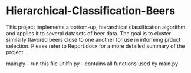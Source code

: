 # Hierarchical-Classification-Beers

This project implements a bottom-up, hierarchical classification algorithm and applies it to several datasets of beer data. The goal is to cluster similarly flavored beers close to one another for use in informing prduct selection.
Please refer to Report.docx for a more detailed summary of the project.

main.py - run this file
Utilfn.py - contains all functions used by main.py
